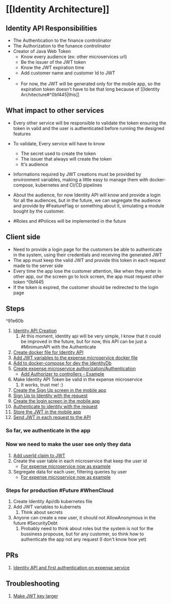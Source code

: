 # [[Identity Architecture]]

## Identity API Responsibilities
- The Authentication to the finance controlinator
- The Authorization to the funance controlinator
- Creator of Java Web Token
	- Know every audience (ex: other microservices url)
	- Be the issuer of the JWT token
	- Know the JWT expiration time 
	- Add customer name and customer Id to JWT
- - For now, the JWT will be generated only for the mobile app, so the expiration token doesn't have to be that long because of [[Identity Architecture#^0bf445|this]]

## What impact to other services
- Every other service will be responsible to validate the token ensuring the token in valid and the user is authenticated before running the designed features
- To validate, Every service will have to know 
	- The secret used to create the token
	- The issuer that always will create the token
	- It's audience
- Informations required by JWT creations must be provided by environment variables, making a little easy to manage them with docker-compose, kubernetes and CI/CD pipelines

- About the audience, for now Identity API will know and provide a login for all the audiences, but in the future, we can segregate the audience and provide by #FeatureFlag or something about it, simulating a module bought by the customer.
- #Roles and #Polices will be implemented in the future



## Client side
- Need to provide a login page for the customers be able to authenticate in the system, using their credentials and receiving the generated JWT
- The app must keep the valid JWT and provide this token in each request made to the server side
- Every time the app lose the customer attention, like when they enter in other app, our the screen go to lock screen, the app must request other token  ^0bf445
- If the token is expired, the customer should be redirected to the login page

## Steps

^91e60b

1. [Identity API Creation](https://github.com/gumberss/FinanceControlinator/commit/878951557b744f73aa4c674294ebe0bfd0a996fb)
	1. At this moment, identity api will be very simple, I know that it could be improved in the future, but for now, this API can be just a #MinimumAPI with the Authenticate 
2. [Create docker file for Identity API](https://github.com/gumberss/FinanceControlinator/commit/878951557b744f73aa4c674294ebe0bfd0a996fb#diff-eee8e47f2457f1f2ff0b44f2e3a766ede5516c6eb58a951fe72342c7e4b2d889)
3. [Add JWT variables to the expense microservice docker file](https://github.com/gumberss/FinanceControlinator/pull/98/commits/08315c1468889710d4ff7cbd89b740fccedca583#diff-5869c805e2390cc191ce235325c3d91f1155c25ba8fd58abed3a285b46e342ec)
4. [Add to docker-compose for dev the IdentityDb](https://github.com/gumberss/FinanceControlinator/commit/204cce0c3ca01b8661e506295baa30aefaf722c2)
5. [Create expense microservice authorization/Authentication](https://github.com/gumberss/FinanceControlinator/commit/b88a815c4872fedaa178c9c26128cb6c407d8a5c)
	- [Add Authorizer to controllers - Example](https://github.com/gumberss/FinanceControlinator/commit/480c1ff2d6bbb23ecb1d7cc8e22f9c1605d1e211)
6. Make Identity API Token be valid in the expense microservice
	1. It works, trust me! :)
7. [Create the Sign Up screen in the mobile app](https://github.com/gumberss/FinanceControlinatorMobile/issues/24)
8. [Sign Up to Identity with the request](https://github.com/gumberss/FinanceControlinatorMobile/issues/28)
9. [Create the login screen in the mobile app](https://github.com/gumberss/FinanceControlinatorMobile/issues/23)
10. [Authenticate to identity with the request](https://github.com/gumberss/FinanceControlinatorMobile/issues/27)
11. [Store the JWT in the mobile app](https://github.com/gumberss/FinanceControlinatorMobile/issues/25)
12. [Send JWT in each request to the API](https://github.com/gumberss/FinanceControlinatorMobile/issues/26)

### So far, we authenticate in the app
### Now we need to make the user see only they data
1. [Add userId claim to JWT](https://github.com/gumberss/FinanceControlinator/commit/26cb4ca2f6188e2c22f3590c6b87ff5c560c6b6f)
1. Create the user table in each microservice that keep the user id
	- [For expense microservice now as example](https://github.com/gumberss/FinanceControlinator/issues/94)
2. Segregate data for each user, filtering queries by user
	- [For expense microservice now as example](https://github.com/gumberss/FinanceControlinator/issues/95)

### Steps for production #Future #WhenCloud
1. Create Identity Api/db kubernetes file
2. Add JWT variables to kubernets
	1. Think about secrets
3. Anyone can create a new user, it should not AllowAnonymous in the future #SecurityDebt
	1. Probably need to think about roles but the system is not for the bussiness propouse, but for any customer, so think how to authenticate the app not any request (I don't know how yet)

## PRs
1. [Identity API and first authentication on expense service](https://github.com/gumberss/FinanceControlinator/pull/98)

## Troubleshooting
1. [Make JWT key larger](https://github.com/gumberss/FinanceControlinator/commit/59f66e44841a52fa573db47d93389c9fec3aa5d1)
